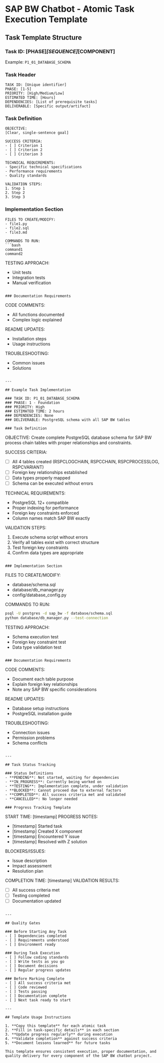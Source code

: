 # SAP BW Chatbot - Atomic Task Execution Template

## Task Template Structure

### Task ID: [PHASE]_[SEQUENCE]_[COMPONENT]
Example: `P1_01_DATABASE_SCHEMA`

### Task Header
```
TASK ID: [Unique identifier]
PHASE: [1-5]
PRIORITY: [High/Medium/Low]
ESTIMATED TIME: [Hours]
DEPENDENCIES: [List of prerequisite tasks]
DELIVERABLE: [Specific output/artifact]
```

### Task Definition
```
OBJECTIVE:
[Clear, single-sentence goal]

SUCCESS CRITERIA:
- [ ] Criterion 1
- [ ] Criterion 2
- [ ] Criterion 3

TECHNICAL REQUIREMENTS:
- Specific technical specifications
- Performance requirements
- Quality standards

VALIDATION STEPS:
1. Step 1
2. Step 2
3. Step 3
```

### Implementation Section
```
FILES TO CREATE/MODIFY:
- file1.py
- file2.sql
- file3.md

COMMANDS TO RUN:
```bash
command1
command2
```

TESTING APPROACH:
- Unit tests
- Integration tests
- Manual verification
```

### Documentation Requirements
```
CODE COMMENTS:
- All functions documented
- Complex logic explained

README UPDATES:
- Installation steps
- Usage instructions

TROUBLESHOOTING:
- Common issues
- Solutions
```

---

## Example Task Implementation

### TASK ID: P1_01_DATABASE_SCHEMA
### PHASE: 1 - Foundation
### PRIORITY: High
### ESTIMATED TIME: 2 hours
### DEPENDENCIES: None
### DELIVERABLE: PostgreSQL schema with all SAP BW tables

### Task Definition
```
OBJECTIVE:
Create complete PostgreSQL database schema for SAP BW process chain tables with proper relationships and constraints.

SUCCESS CRITERIA:
- [ ] All 4 tables created (RSPCLOGCHAIN, RSPCCHAIN, RSPCPROCESSLOG, RSPCVARIANT)
- [ ] Foreign key relationships established
- [ ] Data types properly mapped
- [ ] Schema can be executed without errors

TECHNICAL REQUIREMENTS:
- PostgreSQL 12+ compatible
- Proper indexing for performance
- Foreign key constraints enforced
- Column names match SAP BW exactly

VALIDATION STEPS:
1. Execute schema script without errors
2. Verify all tables exist with correct structure
3. Test foreign key constraints
4. Confirm data types are appropriate
```

### Implementation Section
```
FILES TO CREATE/MODIFY:
- database/schema.sql
- database/db_manager.py
- config/database_config.py

COMMANDS TO RUN:
```bash
psql -U postgres -d sap_bw -f database/schema.sql
python database/db_manager.py --test-connection
```

TESTING APPROACH:
- Schema execution test
- Foreign key constraint test
- Data type validation test
```

### Documentation Requirements
```
CODE COMMENTS:
- Document each table purpose
- Explain foreign key relationships
- Note any SAP BW specific considerations

README UPDATES:
- Database setup instructions
- PostgreSQL installation guide

TROUBLESHOOTING:
- Connection issues
- Permission problems
- Schema conflicts
```

---

## Task Status Tracking

### Status Definitions
- **PENDING**: Not started, waiting for dependencies
- **IN_PROGRESS**: Currently being worked on
- **TESTING**: Implementation complete, under validation
- **BLOCKED**: Cannot proceed due to external factors
- **COMPLETED**: All success criteria met and validated
- **CANCELLED**: No longer needed

### Progress Tracking Template
```
START TIME: [timestamp]
PROGRESS NOTES:
- [timestamp] Started task
- [timestamp] Created X component
- [timestamp] Encountered Y issue
- [timestamp] Resolved with Z solution

BLOCKERS/ISSUES:
- Issue description
- Impact assessment
- Resolution plan

COMPLETION TIME: [timestamp]
VALIDATION RESULTS:
- [ ] All success criteria met
- [ ] Testing completed
- [ ] Documentation updated
```

---

## Quality Gates

### Before Starting Any Task
- [ ] Dependencies completed
- [ ] Requirements understood
- [ ] Environment ready

### During Task Execution
- [ ] Follow coding standards
- [ ] Write tests as you go
- [ ] Document decisions
- [ ] Regular progress updates

### Before Marking Complete
- [ ] All success criteria met
- [ ] Code reviewed
- [ ] Tests passing
- [ ] Documentation complete
- [ ] Next task ready to start

---

## Template Usage Instructions

1. **Copy this template** for each atomic task
2. **Fill in task-specific details** in each section
3. **Update progress regularly** during execution
4. **Validate completion** against success criteria
5. **Document lessons learned** for future tasks

This template ensures consistent execution, proper documentation, and quality delivery for every component of the SAP BW chatbot project. 